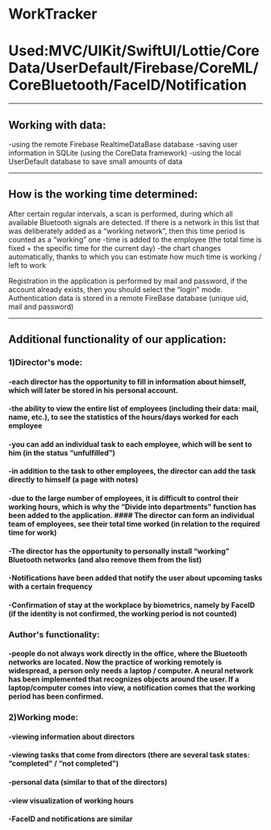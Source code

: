 # WorkTracker

# Used:MVC/UIKit/SwiftUI/Lottie/CoreData/UserDefault/Firebase/CoreML/CoreBluetooth/FaceID/Notification

---

## Working with data:
-using the remote Firebase RealtimeDataBase database
-saving user information in SQLite (using the CoreData framework)
-using the local UserDefault database to save small amounts of data

---

## How is the working time determined:
After certain regular intervals, a scan is performed, during which all available Bluetooth signals are detected. If there is a network in this list that was deliberately added as a “working network”, then this time period is counted as a “working” one
-time is added to the employee (the total time is fixed + the specific time for the current day)
-the chart changes automatically, thanks to which you can estimate how much time is working / left to work

Registration in the application is performed by mail and password, if the account already exists, then you should select the “login" mode. Authentication data is stored in a remote FireBase database (unique uid, mail and password)

---

## Additional functionality of our application:

### 1)Director's mode:
#### -each director has the opportunity to fill in information about himself, which will later be stored in his personal account.
#### -the ability to view the entire list of employees (including their data: mail, name, etc.), to see the statistics of the hours/days worked for each employee
#### -you can add an individual task to each employee, which will be sent to him (in the status “unfulfilled”)
#### -in addition to the task to other employees, the director can add the task directly to himself (a page with notes)
#### -due to the large number of employees, it is difficult to control their working hours, which is why the “Divide into departments" function has been added to the application. #### The director can form an individual team of employees, see their total time worked (in relation to the required time for work)
#### -The director has the opportunity to personally install “working” Bluetooth networks (and also remove them from the list)
#### -Notifications have been added that notify the user about upcoming tasks with a certain frequency

#### -Confirmation of stay at the workplace by biometrics, namely by FaceID (if the identity is not confirmed, the working period is not counted)

### Author's functionality:
#### -people do not always work directly in the office, where the Bluetooth networks are located. Now the practice of working remotely is widespread, a person only needs a laptop / computer. A neural network has been implemented that recognizes objects around the user. If a laptop/computer comes into view, a notification comes that the working period has been confirmed.

### 2)Working mode:

#### -viewing information about directors
#### -viewing tasks that come from directors (there are several task states: “completed" / “not completed")

#### -personal data (similar to that of the directors)

#### -view visualization of working hours 

#### -FaceID and notifications are similar
